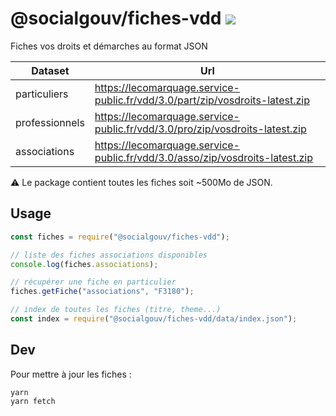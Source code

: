 # @socialgouv/fiches-vdd [![](https://img.shields.io/npm/v/@socialgouv/fiches-vdd.svg)](https://www.npmjs.com/package/@socialgouv/fiches-vdd)

Fiches vos droits et démarches au format JSON

| Dataset        | Url                                                                          |
| -------------- | ---------------------------------------------------------------------------- |
| particuliers   | https://lecomarquage.service-public.fr/vdd/3.0/part/zip/vosdroits-latest.zip |
| professionnels | https://lecomarquage.service-public.fr/vdd/3.0/pro/zip/vosdroits-latest.zip  |
| associations   | https://lecomarquage.service-public.fr/vdd/3.0/asso/zip/vosdroits-latest.zip |

:warning: Le package contient toutes les fiches soit ~500Mo de JSON.

## Usage

```js
const fiches = require("@socialgouv/fiches-vdd");

// liste des fiches associations disponibles
console.log(fiches.associations);

// récupérer une fiche en particulier
fiches.getFiche("associations", "F3180");

// index de toutes les fiches (titre, theme...)
const index = require("@socialgouv/fiches-vdd/data/index.json");
```

## Dev

Pour mettre à jour les fiches :

```
yarn
yarn fetch
```
